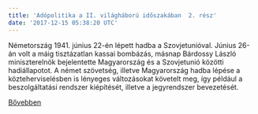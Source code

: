 ```yaml
---
title: 'Adópolitika a II. világháború időszakában  2. rész'
date: '2017-12-15 05:38:20 UTC'
---
```


Németország 1941. június 22-én lépett hadba a Szovjetunióval. Június 26-án volt a máig tisztázatlan kassai bombázás, másnap Bárdossy László miniszterelnök bejelentette Magyarország és a Szovjetunió közötti hadiállapotot. A német szövetség, illetve Magyarország hadba lépése a közteherviselésben is lényeges változásokat követelt meg, így például a beszolgáltatási rendszer kiépítését, illetve a jegyrendszer bevezetését.


[Bővebben](http://ift.tt/2B1OSdX)
